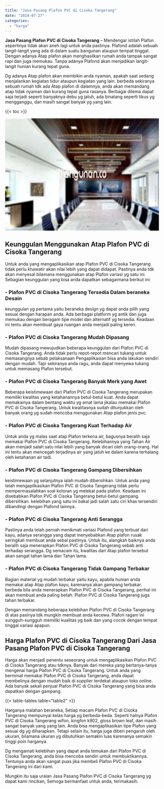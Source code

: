 ```yaml
---
title: "Jasa Pasang Plafon PVC di Cisoka Tangerang"
date: "2024-07-27"
categories: 
  - "harga"
---
```


**Jasa Pasang Plafon PVC di Cisoka Tangerang** – Mendengar istilah Plafon sepertinya tidak akan aneh lagi untuk anda pastinya. Plafond adalah sebuah langit-langit yang ada di dalam suatu bangunan ataupun tempat tinggal. Dengan adanya Atap plafon akan menghasilkan rumah anda tampak sangat rapi dan juga memukau. Tanpa adanya Plafond akan menjadikan langit-langit hunian kurang tepat guna.

Dg adanya Atap plafon akan membikin anda nyaman, apakah saat sedang menjalankan kegiatan tidur ataupun kegiatan yang lain. berbeda sekiranya sebuah rumah tdk ada Atap plafon di dalamnya, anda akan memandang atap tidak nyaman dan kurang tepat guna rasanya. Berbagai dilema dapat saja terjadi seperti banyaknya debu yg jatuh, ada binatang seperti tikus yg mengganggu, dan masih sangat banyak yg yang lain.

{{< toc >}}

![Jasa Pasang Plafon PVC di Cisoka Tangerang](/images/flafond-pvc-murah13.png)

## Keunggulan Menggunakan Atap Plafon PVC di Cisoka Tangerang

Untuk anda yang mengaplikasikan atap Plafon PVC di Cisoka Tangerang tidak perlu khawatir akan nilai lebih yang dapat didapat. Pastinya anda tdk akan menyesal bilamana menggunakan atap Plafon variasi yg satu ini. Sebagian keunggulan yang bisa anda dapatkan sebagaimana berikut ini:

### \- Plafon PVC di Cisoka Tangerang Tersedia Dalam beraneka Desain

keunggulan yg pertama yaitu beraneka design yg dapat anda pilih yang sesuai dengan harapan anda. Ada berbagai platform yg antik dan juga memukau dengan beragam tipe model dan alternatif yg tersedia. Keadaan ini tentu akan membuat gaya ruangan anda menjadi paling keren.

### \- Plafon PVC di Cisoka Tangerang Mudah Dipasang

Mudah dipasang mewujudkan beberapa keunggulan dari Plafon PVC di Cisoka Tangerang. Anda tidak perlu repot-repot mencari tukang untuk memasangnya sebab pelaksanaan Pengaplikasian bisa anda lakukan sendiri dengan mudah. Tapi sekiranya anda ragu, anda dapat menyewa tukang untuk memasang Plafon tersebut.

### \- Plafon PVC di Cisoka Tangerang Banyak Merk yang Awet

Beberapa keistimewaan dari Plafon PVC di Cisoka Tangerang merupakan memiliki kwalitas yang ketahanannya betul-betul kuat. Anda dapat memakainya dalam bentang waktu yg amat lama jikalau memakai Plafon PVC di Cisoka Tangerang. Untuk kwalitasnya sudah ditunjukkan oleh banyak orang yg sudah mencoba menggunakan Atap plafon jenis pvc.

### \- Plafon PVC di Cisoka Tangerang Kuat Terhadap Air

Untuk anda yg malas saat atap Plafon terkena air, bagusnya beralih saja memakai Plafon PVC di Cisoka Tangerang. Kelebihannya yang Tahan Air akan menjadi salah satu nilai lebih yang banyak dicari oleh orang-orang. Hal ini tentu akan mencegah terjadinya air yang jatuh ke dalam karena terhalang oleh ketahanan air tadi.

### \- Plafon PVC di Cisoka Tangerang Gampang Dibersihkan

keistimewaan yg selanjutnya ialah mudah dibersihkan. Untuk anda yang telah mengaplikasikan Plafon PVC di Cisoka Tangerang tidak perlu mempermasalahkan soal kotoran yg melekat pada plafon. Keadaan ini disebabkan Plafon PVC di Cisoka Tangerang betul-betul gampang dibersihkan. kelebihan yang satu ini bakal jadi salah satu ciri khas tersendiri dibandingi dengan Plafond lainnya.

### \- Plafon PVC di Cisoka Tangerang Anti Serangga

Pastinya anda telah pernah menikmati variasi Plafond yang terbuat dari kayu, adanya serangga yang dapat menyebabkan Atap plafon rusak seringkali membuat anda sebal pastinya. Untuk itu, alangkah baiknya anda beralih saja menerapkan Plafon PVC di Cisoka Tangerang sebab anti terhadap serangga. Dg semacam itu, kwalitas dari Atap plafon tersebut akan sangat tahan lama dan Tahan lama.

### \- Plafon PVC di Cisoka Tangerang Tidak Gampang Terbakar

Bagian material yg mudah terbakar yaitu kayu, apabila hunian anda memakai atap Atap plafon kayu, karenanya akan gampang terbakar. berbeda bila anda menerapkan Plafon PVC di Cisoka Tangerang, perihal ini akan membuat anda paling betah. Plafon PVC di Cisoka Tangerang juga tahan terbakar.

Dengan memandang beberapa kelebihan Plafon PVC di Cisoka Tangerang di atas pasinya tdk mungkin membuat anda kecewa. Plafon ragam ini sungguh-sungguh memiliki kualitas yg baik dan yang cocok dengan tempat tinggal variasi apapun.

## Harga Plafon PVC di Cisoka Tangerang Dari Jasa Pasang Plafon PVC di Cisoka Tangerang

Harga akan menjadi penentu seseorang untuk mengaplikasikan Plafon PVC di Cisoka Tangerang atau tdknya. Banyak dari mereka yang bertanya-tanya mengenai harga Plafon PVC di Cisoka Tangerang. Untuk anda yang berminat memakai Plafon PVC di Cisoka Tangerang, anda dapat membelinya dengan mudah baik di supplier terdekat ataupun toko online. Ada banyak sekali penjual Plafon PVC di Cisoka Tangerang yang bisa anda dapatkan dengan gampang.

{{< table-tables table="table2" >}}

Harganya malahan beraneka, Setiap macam Plafon PVC di Cisoka Tangerang mempunyai kelas harga yg berbeda-beda. Seperti halnya Plafon PVC di Cisoka Tangerang wifon, kingfon k902, gloss brown leaf, dan masih sangat banyak yang yang lain. Anda bisa mengaplikasikan tipe Plafon yang sesuai dg yg diharapkan. Tetapi selain itu, harga juga diberi pengaruh oleh ukuran, bilamana ukuran yg dibutuhkan semakin luas karenanya semakin tinggi poin harganya.

Dg mengamati kelebihan yang dapat anda temukan dari Plafon PVC di Cisoka Tangerang, anda bisa mencoba sendiri untuk membuktikannya. Tentunya anda akan sangat puas jika membeli Plafon PVC di Cisoka Tangerang ini dari kami.

Mungkin itu saja uraian Jasa Pasang Plafon PVC di Cisoka Tangerang yg dapat kami rincikan, Semoga bermanfaat untuk anda, terimakasih.

